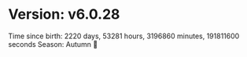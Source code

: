 # Version: v6.0.28
Time since birth: 2220 days, 53281 hours, 3196860 minutes, 191811600 seconds
Season: Autumn 🍁
